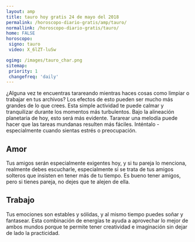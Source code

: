 ```yaml
---
layout: amp
title: tauro hoy gratis 24 de mayo del 2018 
permalink: /horoscopo-diario-gratis/amp/tauro/
normallink: /horoscopo-diario-gratis/tauro/
home: FALSE
horoscopo:
 signo: tauro
 video: X_6lZT-luSw

ogimg: /images/tauro_char.png
sitemap:
 priority: 1
 changefreq: 'daily'
---
```



¿Alguna vez te encuentras tarareando mientras haces cosas como limpiar o trabajar en tus archivos? Los efectos de esto pueden ser mucho más grandes de lo que crees. Esta simple actividad te puede calmar y tranquilizar durante los momentos más turbulentos. Bajo la alineación planetaria de hoy, esto será más evidente. Tararear una melodía puede hacer que las tareas mundanas resulten más fáciles. Inténtalo - especialmente cuando sientas estrés o preocupación.

## Amor

Tus amigos serán especialmente exigentes hoy, y si tu pareja lo menciona, realmente debes escucharle, especialmente si se trata de tus amigos solteros que insisten en tener más de tu tiempo. Es bueno tener amigos, pero si tienes pareja, no dejes que te alejen de ella.

## Trabajo

Tus emociones son estables y sólidas, y al mismo tiempo puedes soñar y fantasear. Esta combinación de energías te ayuda a aprovechar lo mejor de ambos mundos porque te permite tener creatividad e imaginación sin dejar de lado la practicidad.